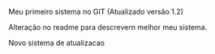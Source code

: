 Meu primeiro sistema no GIT (Atualizado versão 1.2)

Alteração no readme para descrevern melhor meu sistema.

Novo sistema de atualizacao